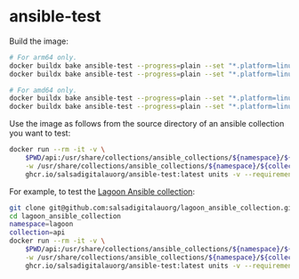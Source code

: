 # ansible-test

Build the image:
```sh
# For arm64 only.
docker buildx bake ansible-test --progress=plain --set "*.platform=linux/arm64" --print
docker buildx bake ansible-test --progress=plain --set "*.platform=linux/arm64" --load

# For amd64 only.
docker buildx bake ansible-test --progress=plain --set "*.platform=linux/amd64" --print
docker buildx bake ansible-test --progress=plain --set "*.platform=linux/amd64" --load
```

Use the image as follows from the source directory of an ansible collection you want to test:
```sh
docker run --rm -it -v \
    $PWD/api:/usr/share/collections/ansible_collections/${namespace}/${collection} \
    -w /usr/share/collections/ansible_collections/${namespace}/${collection} \
    ghcr.io/salsadigitalauorg/ansible-test:latest units -v --requirements
```

For example, to test the [Lagoon Ansible collection](https://github.com/salsadigitalauorg/lagoon_ansible_collection):
```sh
git clone git@github.com:salsadigitalauorg/lagoon_ansible_collection.git
cd lagoon_ansible_collection
namespace=lagoon
collection=api
docker run --rm -it -v \
    $PWD/api:/usr/share/collections/ansible_collections/${namespace}/${collection} \
    -w /usr/share/collections/ansible_collections/${namespace}/${collection} \
    ghcr.io/salsadigitalauorg/ansible-test:latest units -v --requirements
```
